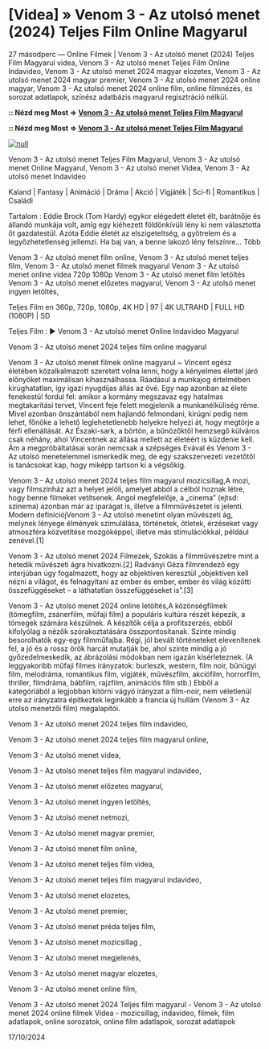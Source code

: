 # [Videa] » Venom 3 - Az utolsó menet (2024) Teljes Film Online Magyarul

27 másodperc — Online Filmek | Venom 3 - Az utolsó menet (2024) Teljes Film Magyarul videa, Venom 3 - Az utolsó menet Teljes Film Online Indavideo, Venom 3 - Az utolsó menet 2024 magyar elozetes, Venom 3 - Az utolsó menet 2024 magyar premier, Venom 3 - Az utolsó menet 2024 online magyar, Venom 3 - Az utolsó menet 2024 online film, online filmnézés, és sorozat adatlapok, színész adatbázis magyarul regisztráció nélkül.

**:: Nézd meg Most => [Venom 3 - Az utolsó menet Teljes Film Magyarul](https://t.co/aYmcZUibu0)**

**:: Nézd meg Most => [Venom 3 - Az utolsó menet Teljes Film Magyarul](https://t.co/aYmcZUibu0)**

[![null](https://static.wixstatic.com/media/855a25_043b5abeb4ae4d35ac003198e7fe56ed~mv2.gif)](https://t.co/aYmcZUibu0)

Venom 3 - Az utolsó menet Teljes Film Magyarul, Venom 3 - Az utolsó menet Online Magyarul, Venom 3 - Az utolsó menet Videa, Venom 3 - Az utolsó menet Indavideo

Kaland | Fantasy | Animáció | Dráma | Akció | Vígjáték | Sci-fi | Romantikus | Családi

Tartalom : Eddie Brock (Tom Hardy) egykor elégedett életet élt, barátnője és állandó munkája volt, amíg egy kiéhezett földönkívüli lény ki nem választotta őt gazdatestül. Azóta Eddie életét az elszigeteltség, a gyötrelem és a legyőzhetetlenség jellemzi. Ha baj van, a benne lakozó lény felszínre… Több

Venom 3 - Az utolsó menet film online,
Venom 3 - Az utolsó menet teljes film,
Venom 3 - Az utolsó menet filmek magyarul
Venom 3 - Az utolsó menet online videa 720p 1080p
Venom 3 - Az utolsó menet film letöltés
Venom 3 - Az utolsó menet előzetes magyarul,
Venom 3 - Az utolsó menet ingyen letöltés,

Teljes Film en 360p, 720p, 1080p, 4K HD | 97 | 4K ULTRAHD | FULL HD (1080P) | SD

Teljes Film : ▶️ Venom 3 - Az utolsó menet Online Indavideo Magyarul

Venom 3 - Az utolsó menet 2024 teljes film online magyarul

Venom 3 - Az utolsó menet filmek online magyarul ~ Vincent egész életében közalkalmazott szeretett volna lenni, hogy a kényelmes élettel járó előnyöket maximálisan kihasználhassa. Ráadásul a munkajog értelmében kirúghatatlan, így igazi nyugdíjas állás az övé. Egy nap azonban az élete fenekestül fordul fel: amikor a kormány megszavaz egy hatalmas megtakarítási tervet, Vincent feje felett megjelenik a munkanélküliség réme. Mivel azonban önszántából nem hajlandó felmondani, kirúgni pedig nem lehet, főnöke a lehető leglehetetlenebb helyekre helyezi át, hogy megtörje a férfi ellenállását. Az Északi-sark, a börtön, a bűnözőktől hemzsegő külváros csak néhány, ahol Vincentnek az állása mellett az életéért is küzdenie kell. Ám a megpróbáltatásai során nemcsak a szépséges Evával és Venom 3 - Az utolsó menetelemmel ismerkedik meg, de egy szakszervezeti vezetőtől is tanácsokat kap, hogy miképp tartson ki a végsőkig.

Venom 3 - Az utolsó menet 2024 teljes film magyarul mozicsillag,A mozi, vagy filmszínház azt a helyet jelöli, amelyet abból a célból hoznak létre, hogy benne filmeket vetítsenek. Angol megfelelője, a „cinema” (ejtsd: szinema) azonban már az iparágat is, illetve a filmművészetet is jelenti. Modern definíciójVenom 3 - Az utolsó menetint olyan művészeti ág, melynek lényege élmények szimulálása, történetek, ötletek, érzéseket vagy atmoszféra közvetítése mozgóképpel, illetve más stimulációkkal, például zenével.[1]

Venom 3 - Az utolsó menet 2024 Filmezek, Szokás a filmművészetre mint a hetedik művészeti ágra hivatkozni.[2] Radványi Géza filmrendező egy interjúban úgy fogalmazott, hogy az objektíven keresztül „objektíven kell nézni a világot, és felnagyítani az ember és ember, ember és világ közötti összefüggéseket – a láthatatlan összefüggéseket is”.[3]

Venom 3 - Az utolsó menet 2024 online letöltés,A közönségfilmek (tömegfilm, zsánerfilm, műfaji film) a populáris kultúra részét képezik, a tömegek számára készülnek. A készítők célja a profitszerzés, ebből kifolyólag a nézők szórakoztatására összpontosítanak. Szinte mindig besorolhatók egy-egy filmműfajba. Régi, jól bevált történeteket elevenítenek fel, a jó és a rossz örök harcát mutatják be, ahol szinte mindig a jó győzedelmeskedik, az ábrázolási módokban nem igazán kísérleteznek. (A leggyakoribb műfaji filmes irányzatok: burleszk, western, film noir, bűnügyi film, melodráma, romantikus film, vígjáték, művészfilm, akciófilm, horrorfilm, thriller, filmdráma, bábfilm, rajzfilm, animációs film stb.) Ebből a kategóriából a legjobban kitörni vágyó irányzat a film-noir, nem véletlenül erre az irányzatra építkeztek leginkább a francia új hullám (Venom 3 - Az utolsó menetzői film) megalapítói.

Venom 3 - Az utolsó menet 2024 teljes film indavideo,

Venom 3 - Az utolsó menet 2024 teljes film magyarul online,

Venom 3 - Az utolsó menet videa,

Venom 3 - Az utolsó menet teljes film magyarul indavideo,

Venom 3 - Az utolsó menet előzetes magyarul,

Venom 3 - Az utolsó menet ingyen letöltés,

Venom 3 - Az utolsó menet netmozi,

Venom 3 - Az utolsó menet magyar premier,

Venom 3 - Az utolsó menet film online,

Venom 3 - Az utolsó menet teljes film videa,

Venom 3 - Az utolsó menet teljes film magyarul indavideo,

Venom 3 - Az utolsó menet elozetes,

Venom 3 - Az utolsó menet premier,

Venom 3 - Az utolsó menet préda teljes film,

Venom 3 - Az utolsó menet mozicsillag ,

Venom 3 - Az utolsó menet megjelenés,

Venom 3 - Az utolsó menet magyar elozetes,

Venom 3 - Az utolsó menet online film,

Venom 3 - Az utolsó menet 2024 Teljes film magyarul - Venom 3 - Az utolsó menet 2024 online filmek Videa - mozicsillag, indavideo, filmek, film adatlapok, online sorozatok, online film adatlapok, sorozat adatlapok

17/10/2024
